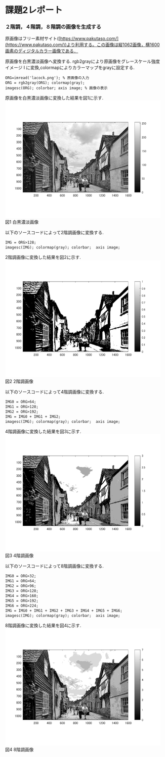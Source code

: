 # 課題2レポート

### ２階調，４階調，８階調の画像を生成する
原画像はフリー素材サイト([https://www.pakutaso.com/](https://www.pakutaso.com/))より利用する。この画像は縦1062画像，横1600画素のディジタルカラー画像である．

原画像を白黒濃淡画像へ変換する.
rgb2grayにより原画像をグレースケール強度イメージ I に変換,colormapによりカラーマップをgrayに設定する.
```
ORG=imread('lacock.png'); % 原画像の入力
ORG = rgb2gray(ORG); colormap(gray);  
imagesc(ORG); colorbar; axis image; % 画像の表示
```
 原画像を白黒濃淡画像に変換した結果を図1に示す.
 ![白黒濃淡画像](https://github.com/Sisk449/lecture_image_processing/blob/master/image/kadai2_1.png?raw=true)  
図1 白黒濃淡画像

以下のソースコードによって2階調画像に変換する.
```
IMG = ORG>128;  
imagesc(IMG); colormap(gray); colorbar;  axis image;
```
2階調画像に変換した結果を図2に示す.
![2階調画像](https://github.com/Sisk449/lecture_image_processing/blob/master/image/kadai2_2.png?raw=true)  
図2 2階調画像

以下のソースコードによって4階調画像に変換する.
```
IMG0 = ORG>64;  
IMG1 = ORG>128;  
IMG2 = ORG>192;  
IMG = IMG0 + IMG1 + IMG2;  
imagesc(IMG); colormap(gray); colorbar;  axis image;
```
4階調画像に変換した結果を図3に示す.
![4階調画像](https://github.com/Sisk449/lecture_image_processing/blob/master/image/kadai2_3.png?raw=true)  
図3 4階調画像

以下のソースコードによって8階調画像に変換する.
```
IMG0 = ORG>32;  
IMG1 = ORG>64;  
IMG2 = ORG>96;  
IMG3 = ORG>128;  
IMG4 = ORG>160;  
IMG5 = ORG>192;  
IMG6 = ORG>224;  
IMG = IMG0 + IMG1 + IMG2 + IMG3 + IMG4 + IMG5 + IMG6;  
imagesc(IMG); colormap(gray); colorbar;  axis image;
```
8階調画像に変換した結果を図4に示す.
![8階調画像](https://github.com/Sisk449/lecture_image_processing/blob/master/image/kadai2_4.png?raw=true)  
図4 8階調画像
